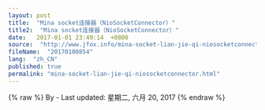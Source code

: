 ```yaml
---
layout: post
title:  "Mina socket连接器（NioSocketConnector）"
title2:  "Mina socket连接器（NioSocketConnector）"
date:   2017-01-01 23:49:14  +0800
source:  "http://www.jfox.info/mina-socket-lian-jie-qi-niosocketconnector.html"
fileName:  "20170100854"
lang:  "zh_CN"
published: true
permalink: "mina-socket-lian-jie-qi-niosocketconnector.html"
---
```

{% raw %}
By  - Last updated: 星期二, 六月 20, 2017
{% endraw %}